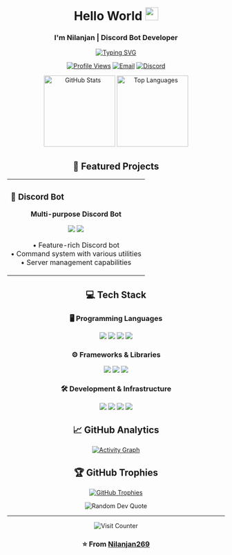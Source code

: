 <div align="center">

# Hello World <img src="https://media.giphy.com/media/hvRJCLFzcasrR4ia7z/giphy.gif" width="30">
### I'm Nilanjan | Discord Bot Developer

[![Typing SVG](https://readme-typing-svg.demolab.com?font=Fira+Code&pause=1000&center=true&vCenter=true&width=435&lines=Discord+Bot+Developer;Python+Enthusiast;CS+Student)](https://git.io/typing-svg)

<p align="center">
  <a href="https://github.com/Nilanjan269"><img src="https://komarev.com/ghpvc/?username=Nilanjan269&label=Profile%20Views&color=blueviolet&style=flat" alt="Profile Views"/></a>
  <a href="mailto:nilanjan269@example.com"><img src="https://img.shields.io/badge/Email-nilanjan269@example.com-red?style=flat&logo=gmail" alt="Email"/></a>
  <a href="https://discord.com/users/nilanjan269"><img src="https://img.shields.io/badge/Discord-nilanjan269-5865F2?style=flat&logo=discord" alt="Discord"/></a>
</p>

<div align="center">
  <img src="https://github-readme-stats.vercel.app/api?username=Nilanjan269&show_icons=true&theme=radical" alt="GitHub Stats" height="165" />
  <img src="https://github-readme-stats.vercel.app/api/top-langs/?username=Nilanjan269&layout=compact&theme=radical" alt="Top Languages" height="165" />
</div>


## 🚀 Featured Projects

<table>
  <tr>
    <td width="100%">
      <h3>🤖 Discord Bot</h3>
      <div align="center">
        <p><strong>Multi-purpose Discord Bot</strong></p>
        <a href="https://github.com/Nilanjan269/discord-bot"><img src="https://img.shields.io/badge/Python-3776AB?style=for-the-badge&logo=python&logoColor=white"/></a>
        <a href="https://github.com/Nilanjan269/discord-bot"><img src="https://img.shields.io/badge/Discord-5865F2?style=for-the-badge&logo=discord&logoColor=white"/></a>
        <p>• Feature-rich Discord bot<br>• Command system with various utilities<br>• Server management capabilities</p>
      </div>
    </td>
  </tr>
</table>


## 💻 Tech Stack

### 🖥️ Programming Languages
<p align="center">
  <img src="https://img.shields.io/badge/Python-3776AB?style=for-the-badge&logo=python&logoColor=white"/>
  <img src="https://img.shields.io/badge/JavaScript-F7DF1E?style=for-the-badge&logo=javascript&logoColor=black"/>
  <img src="https://img.shields.io/badge/HTML5-E34F26?style=for-the-badge&logo=html5&logoColor=white"/>
  <img src="https://img.shields.io/badge/CSS3-1572B6?style=for-the-badge&logo=css3&logoColor=white"/>
</p>

### ⚙️ Frameworks & Libraries
<p align="center">
  <img src="https://img.shields.io/badge/discord.py-5865F2?style=for-the-badge&logo=discord&logoColor=white"/>
  <img src="https://img.shields.io/badge/Flask-000000?style=for-the-badge&logo=flask&logoColor=white"/>
  <img src="https://img.shields.io/badge/SQLite-003B57?style=for-the-badge&logo=sqlite&logoColor=white"/>
</p>

### 🛠️ Development & Infrastructure
<p align="center">
  <img src="https://img.shields.io/badge/Git-F05032?style=for-the-badge&logo=git&logoColor=white"/>
  <img src="https://img.shields.io/badge/GitHub-181717?style=for-the-badge&logo=github&logoColor=white"/>
  <img src="https://img.shields.io/badge/VS_Code-007ACC?style=for-the-badge&logo=visual-studio-code&logoColor=white"/>
  <img src="https://img.shields.io/badge/Heroku-430098?style=for-the-badge&logo=heroku&logoColor=white"/>
</p>


## 📈 GitHub Analytics
[![Activity Graph](https://github-readme-activity-graph.vercel.app/graph?username=Nilanjan269&theme=react-dark)](https://github.com/ashutosh00710/github-readme-activity-graph)

## 🏆 GitHub Trophies
[![GitHub Trophies](https://github-profile-trophy.vercel.app/?username=Nilanjan269&theme=radical&row=1&column=7)](https://github.com/ryo-ma/github-profile-trophy)


<p align="center">
  <img src="https://quotes-github-readme.vercel.app/api?type=horizontal&theme=radical" alt="Random Dev Quote"/>
</p>

---
<div align="center">
  <img src="[https://profile-counter.glitch.me/Nilanjan269/count.svg](https://komarev.com/ghpvc/?username=Nilanjan269&label=Profile%20Views&color=blueviolet&style=flat)" alt="Visit Counter"/>
  
  ### ⭐️ From [Nilanjan269](https://github.com/Nilanjan269)
</div>
